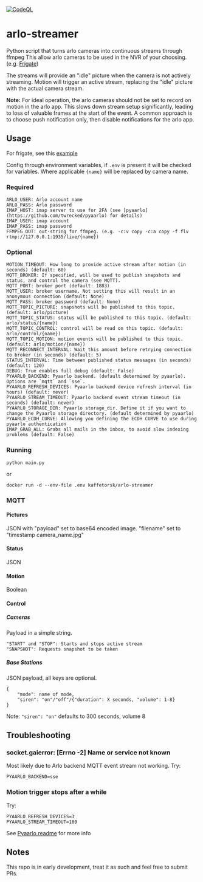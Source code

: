 [![CodeQL](https://github.com/kaffetorsk/arlo-streamer/actions/workflows/codeql.yml/badge.svg)](https://github.com/kaffetorsk/arlo-streamer/actions/workflows/codeql.yml)

# arlo-streamer
Python script that turns arlo cameras into continuous streams through ffmpeg
This allow arlo cameras to be used in the NVR of your choosing. (e.g. [Frigate](https://frigate.video/))

The streams will provide an "idle" picture when the camera is not actively streaming.
Motion will trigger an active stream, replacing the "idle" picture with the actual camera stream.

**Note:** For ideal operation, the arlo cameras should not be set to record on motion in the arlo app. This slows down stream setup significantly, leading to loss of valuable frames at the start of the event. A common approach is to choose push notification only, then disable notifications for the arlo app.

## Usage
For frigate, see this [example](examples/frigate)

Config through environment variables, if `.env` is present it will be checked for variables.
Where applicable `{name}` will be replaced by camera name.
### Required
```
ARLO_USER: Arlo account name
ARLO_PASS: Arlo password
IMAP_HOST: imap server to use for 2FA (see [pyaarlo](https://github.com/twrecked/pyaarlo) for details)
IMAP_USER: imap account
IMAP_PASS: imap password
FFMPEG_OUT: out-string for ffmpeg. (e.g. -c:v copy -c:a copy -f flv rtmp://127.0.0.1:1935/live/{name})
```
### Optional
```
MOTION_TIMEOUT: How long to provide active stream after motion (in seconds) (default: 60)
MQTT_BROKER: If specified, will be used to publish snapshots and status, and control the camera (see MQTT).
MQTT_PORT: broker port (default: 1883)
MQTT_USER: broker username. Not setting this will result in an anonymous connection (default: None)
MQTT_PASS: broker password (default: None)
MQTT_TOPIC_PICTURE: snapshots will be published to this topic. (default: arlo/picture)
MQTT_TOPIC_STATUS: status will be published to this topic. (default: arlo/status/{name})
MQTT_TOPIC_CONTROL: control will be read on this topic. (default: arlo/control/{name})
MQTT_TOPIC_MOTION: motion events will be published to this topic. (default: arlo/motion/{name})
MQTT_RECONNECT_INTERVAL: Wait this amount before retrying connection to broker (in seconds) (default: 5)
STATUS_INTERVAL: Time between published status messages (in seconds) (default: 120)
DEBUG: True enables full debug (default: False)
PYAARLO_BACKEND: Pyaarlo backend. (default determined by pyaarlo). Options are `mqtt` and `sse`.
PYAARLO_REFRESH_DEVICES: Pyaarlo backend device refresh interval (in hours) (default: never)
PYAARLO_STREAM_TIMEOUT: Pyaarlo backend event stream timeout (in seconds) (default: never)
PYAARLO_STORAGE_DIR: Pyaarlo storage_dir. Define it if you want to change the Pyaarlo storage directory. (default determined by pyaarlo)
PYAARLO_ECDH_CURVE: Allowing you defining the ECDH CURVE to use during pyaarlo authentication
IMAP_GRAB_ALL: Grabs all mails in the inbox, to avoid slow indexing problems (default: False)
```
### Running
```
python main.py
```
or
```
docker run -d --env-file .env kaffetorsk/arlo-streamer
```
### MQTT
#### Pictures
JSON with "payload" set to base64 encoded image. "filename" set to "timestamp camera_name.jpg"
#### Status
JSON
#### Motion
Boolean
#### Control
##### Cameras
Payload in a simple string.
```
"START" and "STOP": Starts and stops active stream
"SNAPSHOT": Requests snapshot to be taken
```
##### Base Stations
JSON payload, all keys are optional.
```
{
    "mode": name of mode,
    "siren": "on"/"off"/{"duration": X seconds, "volume": 1-8}
}
```
Note: `"siren": "on"` defaults to 300 seconds, volume 8
## Troubleshooting
### socket.gaierror: [Errno -2] Name or service not known
Most likely due to Arlo backend MQTT event stream not working.
Try:
```
PYAARLO_BACKEND=sse
```
### Motion trigger stops after a while
Try:
```
PYAARLO_REFRESH_DEVICES=3
PYAARLO_STREAM_TIMEOUT=180
```
See [Pyaarlo readme](https://github.com/twrecked/pyaarlo/tree/master#limitations) for more info
## Notes
This repo is in early development, treat it as such and feel free to submit PRs.
